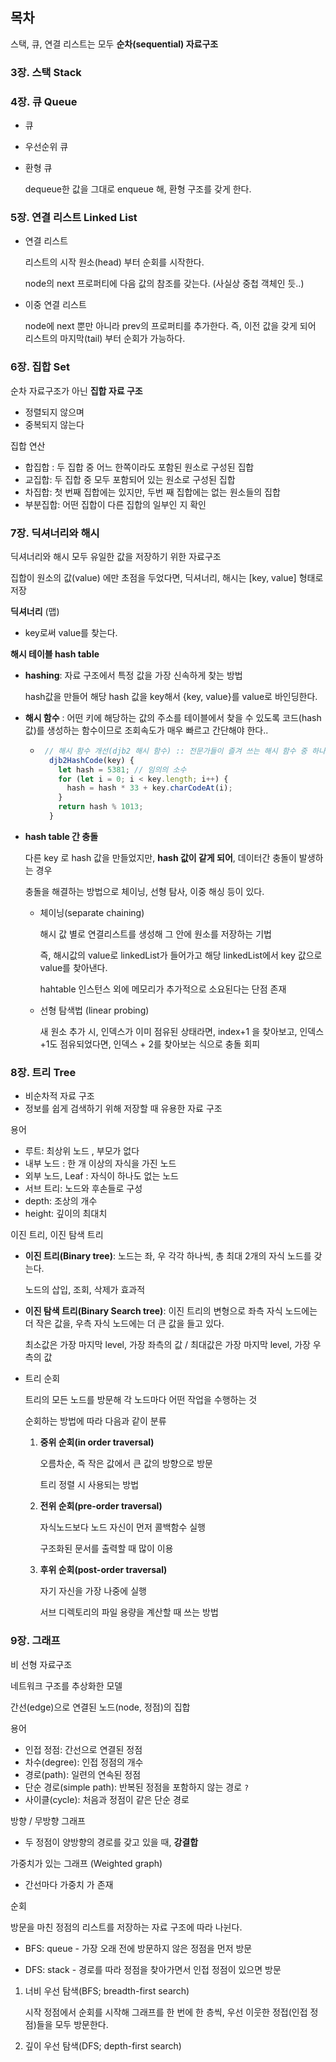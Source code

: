 ## 목차



스택, 큐, 연결 리스트는 모두 **순차(sequential) 자료구조**

### 3장. 스택 Stack

### 4장. 큐 Queue
- 큐

- 우선순위 큐

- 환형 큐

  dequeue한 값을 그대로 enqueue 해, 환형 구조를 갖게 한다.

### 5장. 연결 리스트 Linked List

- 연결 리스트

  리스트의 시작 원소(head) 부터 순회를 시작한다.

  node의 next 프로퍼티에 다음 값의 참조를 갖는다. (사실상 중첩 객체인 듯..)

- 이중 연결 리스트

  node에 next 뿐만 아니라 prev의 프로퍼티를 추가한다. 즉, 이전 값을 갖게 되어 리스트의 마지막(tail) 부터 순회가 가능하다.

### 6장. 집합 Set

순차 자료구조가 아닌 **집합 자료 구조**

- 정렬되지 않으며
- 중복되지 않는다

집합 연산

- 합집합 : 두 집합 중 어느 한쪽이라도 포함된 원소로 구성된 집합
- 교집합: 두 집합 중 모두 포함되어 있는 원소로 구성된 집합
- 차집합: 첫 번째 집합에는 있지만, 두번 째 집합에는 없는 원소들의 집합
- 부분집합: 어떤 집합이 다른 집합의 일부인 지 확인



### 7장. 딕셔너리와 해시

딕셔너리와 해시 모두 유일한 값을 저장하기 위한 자료구조

집합이 원소의 값(value) 에만 초점을 두었다면, 딕셔너리, 해시는 [key, value] 형태로 저장

**딕셔너리** (맵)

- key로써 value를 찾는다.

**해시 테이블 hash table** 

- **hashing**: 자료 구조에서 특정 값을 가장 신속하게 찾는 방법

  hash값을 만들어 해당 hash 값을 key해서  {key, value}를 value로 바인딩한다.

  

- **해시 함수** :  어떤 키에 해당하는 값의 주소를 테이블에서 찾을 수 있도록  코드(hash 값)를 생성하는 함수이므로 조회속도가 매우 빠르고 간단해야 한다..

  - ```js
     // 해시 함수 개선(djb2 해시 함수) :: 전문가들이 즐겨 쓰는 해시 함수 중 하나
      djb2HashCode(key) {
        let hash = 5381; // 임의의 소수
        for (let i = 0; i < key.length; i++) {
          hash = hash * 33 + key.charCodeAt(i);
        }
        return hash % 1013;
      }
    ```

    

- **hash table 간 충돌**

  다른 key 로 hash 값을 만들었지만, **hash 값이 같게 되어**, 데이터간 충돌이 발생하는 경우

  충돌을 해결하는 방법으로 체이닝, 선형 탐사, 이중 해싱 등이 있다.

  

  - 체이닝(separate chaining)

    해시 값 별로 연결리스트를 생성해 그 안에 원소를 저장하는 기법

    즉, 해시값의 value로 linkedList가 들어가고 해당 linkedList에서 key 값으로 value를 찾아낸다.
    
    hahtable 인스턴스 외에 메모리가 추가적으로 소요된다는 단점 존재
    
    
    
  - 선형 탐색법 (linear probing)

    새 원소 추가 시, 인덱스가 이미 점유된 상태라면, index+1 을 찾아보고, 인덱스 +1도 점유되었다면, 인덱스 + 2를 찾아보는 식으로 충돌 회피

 

### 8장. 트리 Tree

- 비순차적 자료 구조
- 정보를 쉽게 검색하기 위해 저장할 때 유용한 자료 구조

용어

- 루트: 최상위 노드 , 부모가 없다
- 내부 노드 : 한 개 이상의 자식을 가진 노드
- 외부 노드, Leaf : 자식이 하나도 없는 노드
- 서브 트리: 노드와 후손들로 구성
- depth: 조상의 개수
- height: 깊이의 최대치

이진 트리, 이진 탐색 트리

- **이진 트리(Binary tree)**: 노드는 좌, 우 각각 하나씩, 총 최대 2개의 자식 노드를 갖는다.

  노드의 삽입, 조회, 삭제가 효과적

- **이진 탐색 트리(Binary Search tree)**: 이진 트리의 변형으로 좌측 자식 노드에는 더 작은 값을, 우측 자식 노드에는 더 큰 값을 들고 있다.

  최소값은 가장 마지막 level, 가장 좌측의 값 / 최대값은 가장 마지막 level, 가장 우측의 값

- 트리 순회

  트리의 모든 노드를 방문해 각 노드마다 어떤 작업을 수행하는 것

  순회하는 방법에 따라 다음과 같이 분류

  1. **중위 순회(in order traversal)**

     오름차순, 즉 작은 값에서 큰 값의 방향으로 방문

     트리 정렬 시 사용되는 방법

  2. **전위 순회(pre-order traversal)**

     자식노드보다 노드 자신이 먼저 콜백함수 실행

     구조화된 문서를 출력할 때 많이 이용

  3. **후위 순회(post-order traversal)** 

     자기 자신을 가장 나중에 실행

     서브 디렉토리의 파일 용량을 계산할 때 쓰는 방법

  

### 9장. 그래프

비 선형 자료구조

네트워크 구조를 추상화한 모델

간선(edge)으로 연결된 노드(node, 정점)의 집합

용어

- 인접 정점: 간선으로 연결된 정점
- 차수(degree): 인접 정점의 개수
- 경로(path): 일련의 연속된 정점
- 단순 경로(simple path): 반복된 정점을 포함하지 않는 경로 `?`
- 사이클(cycle): 처음과 정점이 같은 단순 경로

방향 / 무방향 그래프

- 두 정점이 양방향의 경로를 갖고 있을 때, **강결합**

가중치가 있는 그래프 (Weighted graph)

- 간선마다 가중치 가 존재

순회

방문을 마친 정점의 리스트를 저장하는 자료 구조에 따라 나뉜다.

- BFS: queue  - 가장 오래 전에 방문하지 않은 정점을 먼저 방문

- DFS: stack - 경로를 따라 정점을 찾아가면서 인접 정점이 있으면 방문

1. 너비 우선 탐색(BFS; breadth-first search)

   시작 정점에서 순회를 시작해 그래프를 한 번에 한 층씩, 우선 이웃한 정접(인접 정점)들을 모두 방문한다.

2. 깊이 우선 탐색(DFS; depth-first search)
